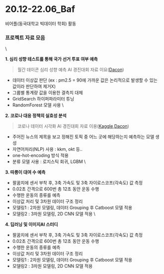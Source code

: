 # 20.12-22.06_Baf
비어플(동국대학교 빅데이터 학회) 활동
### 프로젝트 자료 모음
\

**1. 심리 성향 테스트를 통해 국가 선거 투표 여부 예측**
>월간 데이콘 심리 성향 예측 AI 경진대회 자료 이요([Dacon](https://dacon.io/competitions/official/235647/overview/description))
 - 데이터 이상값 판단 (ex : pm2.5 = 90에 가까운 값은 논리적으로 발생할 수 있는 값이라 판단하여 제거X)
 - 그룹별 통계량 값을 이용한 결측치 대체
 - GridSearch 하이퍼파라미터 튜닝
 - RandomForest 모델 사용
\

**2. 코로나 대응 정책의 실효성 분석**
>코로나 데이터 시각화 AI 경진대회 자료 이용([Kaggle](https://www.kaggle.com/datasets/kimjihoo/coronavirusdataset),[Dacon](https://dacon.io/competitions/official/235590/overview/description))
 - 주어진 뉴스의 제목을 보고 정해진 토픽 중 어느 곳에 해당하는지 예측하는 모델 생성
 - 자연어처리(NLP) 사용 : kkm, okt 등..
 - one-hot-encoding 방식 적용
 - 분류 모델 사용 : 로지스틱 회귀, LGBM
\

**3. 따릉이 대여 수 예측**
 - 팔꿈치에 센서 부착 후, 3축 가속도 및 3축 자이로스코프(각속도) 값 측정
 - 0.02초 간격으로 600번 총 12초 동안 운동 수행
 - 수행한 운동의 종류를 예측
 - 이상값 처리 및 3차원 데이터 구조 정리
 - 모델링1 : 2차원 모델링, 데이터 Grouping 후 Catboost 모델 적용
 - 모델링2 : 3차원 모델링, 2D CNN 모델 적용
\

**4. 딥러닝 및 이미지AI 스터디**
 - 팔꿈치에 센서 부착 후, 3축 가속도 및 3축 자이로스코프(각속도) 값 측정
 - 0.02초 간격으로 600번 총 12초 동안 운동 수행
 - 수행한 운동의 종류를 예측
 - 이상값 처리 및 3차원 데이터 구조 정리
 - 모델링1 : 2차원 모델링, 데이터 Grouping 후 Catboost 모델 적용
 - 모델링2 : 3차원 모델링, 2D CNN 모델 적용
